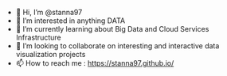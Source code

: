 - 👋 Hi, I’m @stanna97
- 👀 I’m interested in anything DATA
- 🌱 I’m currently learning about Big Data and Cloud Services Infrastructure
- 💞️ I’m looking to collaborate on interesting and interactive data visualization projects
- 📫 How to reach me : https://stanna97.github.io/

<!---
stanna97/stanna97 is a ✨ special ✨ repository because its `README.md` (this file) appears on your GitHub profile.
You can click the Preview link to take a look at your changes.
--->
